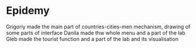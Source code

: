 # Epidemy

Grigoriy made the main part of countries-cities-men mechanism, drawing of some parts of interface
Danila made thw whole menu and a part of the lab
Gleb made the tourist function and a part of the lab and its visualisation